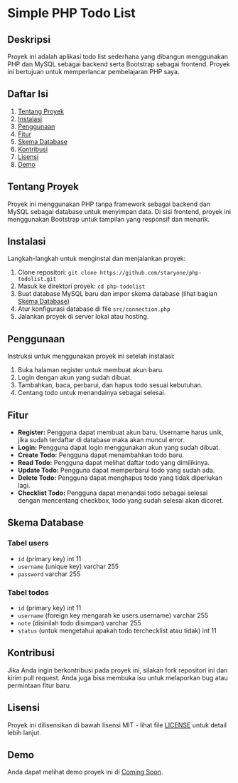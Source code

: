 # Simple PHP Todo List

## Deskripsi
Proyek ini adalah aplikasi todo list sederhana yang dibangun menggunakan PHP dan MySQL sebagai backend serta Bootstrap sebagai frontend. Proyek ini bertujuan untuk memperlancar pembelajaran PHP saya.

## Daftar Isi
1. [Tentang Proyek](#tentang-proyek)
2. [Instalasi](#instalasi)
3. [Penggunaan](#penggunaan)
4. [Fitur](#fitur)
5. [Skema Database](#skema-database)
6. [Kontribusi](#kontribusi)
7. [Lisensi](#lisensi)
8. [Demo](#demo)

## Tentang Proyek
Proyek ini menggunakan PHP tanpa framework sebagai backend dan MySQL sebagai database untuk menyimpan data. Di sisi frontend, proyek ini menggunakan Bootstrap untuk tampilan yang responsif dan menarik. 

## Instalasi
Langkah-langkah untuk menginstal dan menjalankan proyek:
1. Clone repositori: `git clone https://github.com/staryone/php-todolist.git`
2. Masuk ke direktori proyek: `cd php-todolist`
3. Buat database MySQL baru dan impor skema database (lihat bagian [Skema Database](#skema-database))
4. Atur konfigurasi database di file `src/connection.php`
5. Jalankan proyek di server lokal atau hosting.

## Penggunaan
Instruksi untuk menggunakan proyek ini setelah instalasi:
1. Buka halaman register untuk membuat akun baru.
2. Login dengan akun yang sudah dibuat.
3. Tambahkan, baca, perbarui, dan hapus todo sesuai kebutuhan.
4. Centang todo untuk menandainya sebagai selesai.

## Fitur
- **Register:** Pengguna dapat membuat akun baru. Username harus unik, jika sudah terdaftar di database maka akan muncul error.
- **Login:** Pengguna dapat login menggunakan akun yang sudah dibuat.
- **Create Todo:** Pengguna dapat menambahkan todo baru.
- **Read Todo:** Pengguna dapat melihat daftar todo yang dimilikinya.
- **Update Todo:** Pengguna dapat memperbarui todo yang sudah ada.
- **Delete Todo:** Pengguna dapat menghapus todo yang tidak diperlukan lagi.
- **Checklist Todo:** Pengguna dapat menandai todo sebagai selesai dengan mencentang checkbox, todo yang sudah selesai akan dicoret.

## Skema Database
### Tabel users
- `id` (primary key) int 11
- `username` (unique key) varchar 255
- `password` varchar 255

### Tabel todos
- `id` (primary key) int 11
- `username` (foreign key mengarah ke users.username) varchar 255
- `note` (disinilah todo disimpan) varchar 255
- `status` (untuk mengetahui apakah todo terchecklist atau tidak) int 11

## Kontribusi
Jika Anda ingin berkontribusi pada proyek ini, silakan fork repositori ini dan kirim pull request. Anda juga bisa membuka isu untuk melaporkan bug atau permintaan fitur baru.

## Lisensi
Proyek ini dilisensikan di bawah lisensi MIT - lihat file [LICENSE](LICENSE) untuk detail lebih lanjut.

## Demo
Anda dapat melihat demo proyek ini di [Coming Soon](#).
